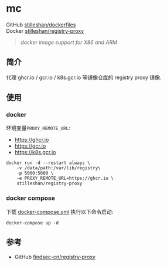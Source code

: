 # mc

GitHub [stilleshan/dockerfiles](https://github.com/stilleshan/dockerfiles)  
Docker [stilleshan/registry-proxy](https://hub.docker.com/r/stilleshan/registry-proxy)
> *docker image support for X86 and ARM*

## 简介
代理 ghcr.io / gcr.io / k8s.gcr.io 等镜像仓库的 registry proxy 镜像.

## 使用
### docker
环境变量`PROXY_REMOTE_URL`:
- https://ghcr.io
- https://gcr.io
- https://k8s.gcr.io

```shell
docker run -d --restart always \
    -v /data/path:/var/lib/registry\
    -p 5000:5000 \
    -e PROXY_REMOTE_URL=https://ghcr.io \
    stilleshan/registry-proxy
```

### docker compose
下载 [docker-compose.yml](https://raw.githubusercontent.com/stilleshan/dockerfiles/main/registry-proxy/docker-compose.yml) 执行以下命令启动:
```shell
docker-compose up -d
```

## 参考
- GitHub [findsec-cn/registry-proxy](https://github.com/findsec-cn/registry-proxy)
